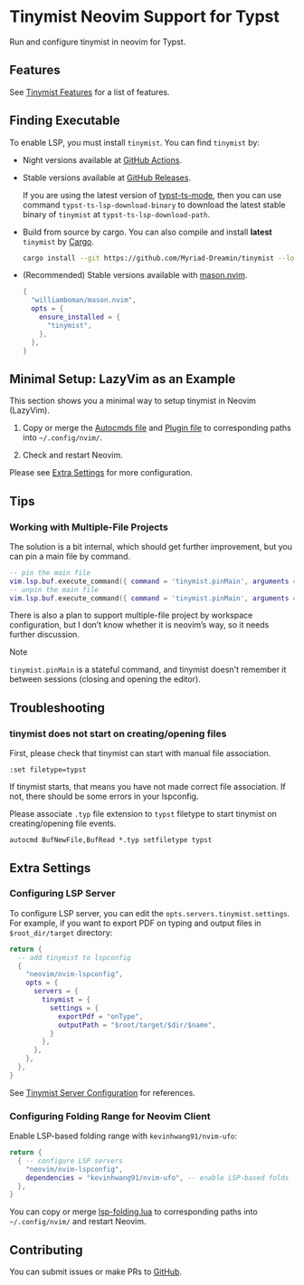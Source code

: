 <!-- This file is generated by scripts/link-docs.mjs from docs/tinymist/frontend/neovim.typ. Do not edit manually. -->
# Tinymist Neovim Support for Typst

Run and configure tinymist in neovim for Typst.

## Features

See [Tinymist Features](https://github.com/Myriad-Dreamin/tinymist#features) for a list of features.


## Finding Executable

To enable LSP, you must install `tinymist`. You can find `tinymist` by:

- Night versions available at [GitHub Actions](https://github.com/Myriad-Dreamin/tinymist/actions).

- Stable versions available at [GitHub Releases](https://github.com/Myriad-Dreamin/tinymist/releases). 

  If you are using the latest version of
  [typst-ts-mode](https://codeberg.org/meow_king/typst-ts-mode), then
  you can use command `typst-ts-lsp-download-binary` to download the latest
  stable binary of `tinymist` at `typst-ts-lsp-download-path`.

- Build from source by cargo.
  You can also compile and install **latest** `tinymist` by [Cargo](https://www.rust-lang.org/tools/install).

  ```bash
  cargo install --git https://github.com/Myriad-Dreamin/tinymist --locked tinymist
  ```


- (Recommended) Stable versions available with [mason.nvim](https://github.com/williamboman/mason.nvim).

  ```lua
  {
    "williamboman/mason.nvim",
    opts = {
      ensure_installed = {
        "tinymist",
      },
    },
  }
  ```

## Minimal Setup: LazyVim as an Example

This section shows you a minimal way to setup tinymist in Neovim (LazyVim).

1. Copy or merge the [Autocmds file](https://github.com/Myriad-Dreamin/tinymist/tree/main/editors/neovim/config/autocmds.lua) and [Plugin file](https://github.com/Myriad-Dreamin/tinymist/tree/main/editors/neovim/plugins/tinymist.lua) to corresponding paths into `~/.config/nvim/`.

1. Check and restart Neovim.


Please see [Extra Settings](#extra-settings) for more configuration.

## Tips

### Working with Multiple-File Projects

The solution is a bit internal, which should get further improvement, but you can pin a main file by command.

```lua
-- pin the main file
vim.lsp.buf.execute_command({ command = 'tinymist.pinMain', arguments = { vim.api.nvim_buf_get_name(0) } })
-- unpin the main file
vim.lsp.buf.execute_command({ command = 'tinymist.pinMain', arguments = { nil } })
```

There is also a plan to support multiple-file project by workspace configuration, but I don’t know whether it is neovim’s way, so it needs further discussion.

> [!NOTE]
> 
>   `tinymist.pinMain` is a stateful command, and tinymist doesn't remember it between sessions (closing and opening the editor).


## Troubleshooting

### tinymist does not start on creating/opening files

First, please check that tinymist can start with manual file association.

```
:set filetype=typst
```

If tinymist starts, that means you have not made correct file association. If not, there should be some errors in your lspconfig.

Please associate `.typ` file extension to `typst` filetype to start tinymist on creating/opening file events.

```shell
autocmd BufNewFile,BufRead *.typ setfiletype typst
```

## Extra Settings

### Configuring LSP Server

To configure LSP server, you can edit the `opts.servers.tinymist.settings`. For example, if you want to export PDF on typing and output files in `$root_dir/target` directory:

```lua
return {
  -- add tinymist to lspconfig
  {
    "neovim/nvim-lspconfig",
    opts = {
      servers = {
        tinymist = {
          settings = {
            exportPdf = "onType",
            outputPath = "$root/target/$dir/$name",
          }
        },
      },
    },
  },
}
```

See [Tinymist Server Configuration](https://github.com/Myriad-Dreamin/tinymist/tree/main/editors/neovim/Configuration.md) for references.

### Configuring Folding Range for Neovim Client

Enable LSP-based folding range with `kevinhwang91/nvim-ufo`:

```lua
return {
  { -- configure LSP servers
    "neovim/nvim-lspconfig",
    dependencies = "kevinhwang91/nvim-ufo", -- enable LSP-based folds
  },
}
```

You can copy or merge [lsp-folding.lua](https://github.com/Myriad-Dreamin/tinymist/tree/main/editors/neovim/plugins/lsp-folding.lua) to corresponding paths into `~/.config/nvim/` and restart Neovim.

## Contributing

You can submit issues or make PRs to [GitHub](https://github.com/Myriad-Dreamin/tinymist).
